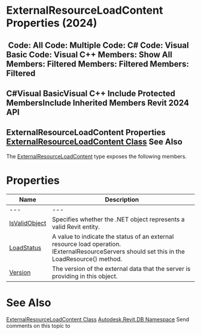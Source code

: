 # ExternalResourceLoadContent Properties (2024)

﻿
 Code: All Code: Multiple Code: C# Code: Visual Basic Code: Visual C++  Members: Show All Members: Filtered Members: Filtered Members: Filtered   
---  
C#Visual BasicVisual C++
Include Protected MembersInclude Inherited Members
Revit 2024 API  
---  
ExternalResourceLoadContent Properties  
[ExternalResourceLoadContent Class](1747ac99-aaa5-70b9-5d1f-89e72539f497.md "ExternalResourceLoadContent Class") See Also  
---  
The [ExternalResourceLoadContent](1747ac99-aaa5-70b9-5d1f-89e72539f497.md "ExternalResourceLoadContent Class") type exposes the following members.
# Properties
| Name | Description |
| --- | --- |
| --- | --- | --- |
| [IsValidObject](afe420d6-0130-37aa-d315-8f04523d7467.md "IsValidObject Property") | Specifies whether the .NET object represents a valid Revit entity. |
| [LoadStatus](a6442d68-17c4-aeb1-0e40-d5077936c9cd.md "LoadStatus Property") | A value to indicate the status of an external resource load operation. IExternalResourceServers should set this in the LoadResource() method. |
| [Version](6a233453-4300-627c-450d-c038fe378195.md "Version Property") | The version of the external data that the server is providing in this object. |

# See Also
[ExternalResourceLoadContent Class](1747ac99-aaa5-70b9-5d1f-89e72539f497.md "ExternalResourceLoadContent Class")
[Autodesk.Revit.DB Namespace](87546ba7-461b-c646-cbb1-2cb8f5bff8b2.md "Autodesk.Revit.DB Namespace")
Send comments on this topic to 